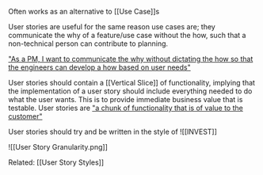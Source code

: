 Often works as an alternative to [[Use Case]]s

User stories are useful for the same reason use cases are; they communicate the why of a feature/use case without the how, such that a non-technical person can contribute to planning.

["As a PM, I want to communicate the why without dictating the how so that the engineers can develop a how based on user needs"](https://www.reddit.com/r/ProductManagement/comments/su7u0v/user_stories_love_them_hate_them_using_them_using/)

User stories should contain a [[Vertical Slice]] of functionality, implying that the implementation of a user story should include everything needed to do what the user wants. This is to provide immediate business value that is testable. User stories are ["a chunk of functionality that is of value to the customer"](https://www.industriallogic.com/blog/as-a-developer-is-not-a-user-story/)

User stories should try and be written in the style of ![[INVEST]]

![[User Story Granularity.png]]

Related: [[User Story Styles]]